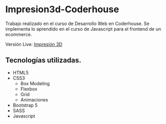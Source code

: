 # Impresion3d-Coderhouse

Trabajo realizado en el curso de Desarrollo Web en Coderhouse.
Se implementa lo aprendido en el curso de Javascript para el frontend de un ecommerce.

Versión Live: [Impresión 3D](https://zeo-return-null.github.io/Impresion3d-Coderhouse/)

## Tecnologías utilizadas.

- HTML5
- CSS3
    - Box Modeling
    - Flexbox
    - Grid
    - Animaciones
- Bootstrap 5
- SASS
- Javascript
